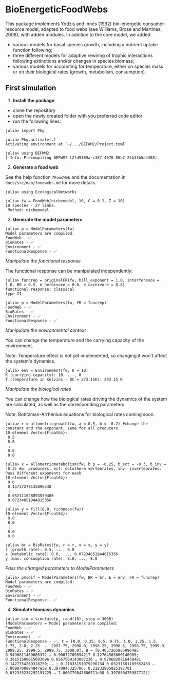 # BioEnergeticFoodWebs 

This package implements Yodzis and Innès (1992) bio-energetic consumer-resource model, adapted to food webs (see Williams, Brose and Martinez, 2008), with added modules. In addition to the core model, we added: 
- various models for basal species growth, including a nutrient uptake function following;
- three different models for adaptive rewiring of trophic interactions following extinctions and/or changes in species biomass;
- various models for accounting for temperature, either on species mass or on their biological rates (growth, metabolism, consumption).

## First simulation 

1. **Install the package** 

- clone the repository
- open the newly created folder with you preferred code editor
- run the following lines:
```julia-repl
julia> import Pkg 

julia> Pkg.activate(.)
Activating environment at `~/.../BEFWM2/Project.toml`

julia> using BEFWM2
[ Info: Precompiling BEFWM2 [2fd9189a-c387-4076-88b7-22b33b5a4388]
```

2. **Generate a food web**

See the help function `?FoodWeb` and the documentation in `docs/src/man/foodwebs.md` for more details. 

```julia-repl
julia> using EcologicalNetworks

julia> fw = FoodWeb(nichemodel, 10, C = 0.2, Z = 10)
10 species - 27 links. 
 Method: nichemodel
```

3. **Generate the model parameters** 

```julia-repl
julia> p = ModelParameters(fw)
Model parameters are compiled:
FoodWeb - ✅
BioRates - ✅
Environment - ✅
FunctionalResponse - ✅
```

*Manipulate the functional response*

The functional response can be manipulated independently:

```julia-repl
julia> funcrep = originalFR(fw, hill_exponent = 1.0, interference = 1.0, B0 = 0.5, e_herbivore = 0.6, e_carnivore = 0.8)
functional response: classical
type II

julia> p = ModelParameters(fw; FR = funcrep)
FoodWeb - ✅
BioRates - ✅
Environment - ✅
FunctionalResponse - ✅
```

*Manipulate the environmental context*

You can change the temperature and the carrying capacity of the environment. 

Note: Temperature effect is not yet implemented, so changing it won't affect the system's dynamics.

```julia-repl
julia> env = Environment(fw, K = 10)
K (carrying capacity): 10, ..., 0
T (temperature in Kelvins - 0C = 273.15K): 293.15 K
```

*Manipulate the biological rates*

You can change how the biological rates driving the dynamics of the system are calculated, as well as the corresponding parameters. 

Note: Botltzman-Arrhenius equations for biological rates coming soon.  

```juli-repl
julia> r = allometricgrowth(fw, a = 0.5, b = -0.2) #change the constant and the exponent, same for all producers
10-element Vector{Float64}:
 0.5
 0.0
 ⋮
 0.0
 0.0

julia> x = allometricmetabolism(fw, b_p = -0.25, b_ect = -0.3, b_inv = -0.3) #p: producers, ect: ectotherm vertebrates, inv: invertebrates. Pass different exponents for each
10-element Vector{Float64}:
 0.0
 0.15737279135896348
 ⋮
 0.052111028893539406
 0.07234851944815356

julia> y = fill(8.0, richness(fw))
10-element Vector{Float64}:
 8.0
 8.0
 ⋮
 8.0
 8.0

julia> br = BioRates(fw, r = r, x = x, y = y)
r (growth rate): 0.5, ..., 0.0
x (metabolic rate): 0.0, ..., 0.07234851944815356
y (max. consumption rate): 8.0, ..., 8.0
```

*Pass the changed parameters to ModelParameters*

```julia-repl
julia> pmodif = ModelParameters(fw, BR = br, E = env, FR = funcrep)
Model parameters are compiled:
FoodWeb - ✅
BioRates - ✅
Environment - ✅
FunctionalResponse - ✅
```

4. **Simulate biomass dynamics**

```julia-repl
julia> sim = simulate(p, rand(10), stop = 3000)
(ModelParameters = Model parameters are compiled:
FoodWeb - ✅
BioRates - ✅
Environment - ✅
FunctionalResponse - ✅, t = [0.0, 0.25, 0.5, 0.75, 1.0, 1.25, 1.5, 1.75, 2.0, 2.25  …  2997.75, 2998.0, 2998.25, 2998.5, 2998.75, 2999.0, 2999.25, 2999.5, 2999.75, 3000.0], B = [0.4037265965996495 0.9490811469685372 … 0.90872709594217 0.12764503860140985; 0.36151508015693096 0.8567569143007236 … 0.9706820816438481 0.1427754269328259; … ; 0.21833151979296234 0.03231501165552453 … 7.0098700884847e38 8.3970945325706; 0.21832905925197701 0.032315234292151225 … 7.060779847806711e38 8.397080475987712])
```

